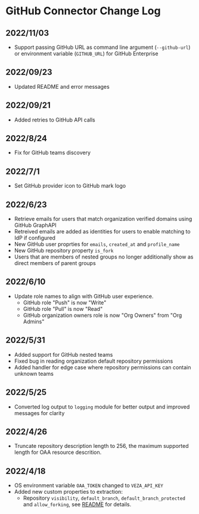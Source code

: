 # GitHub Connector Change Log

## 2022/11/03
* Support passing GitHub URL as command line argument (`--github-url`) or environment variable (`GITHUB_URL`) for GitHub Enterprise

## 2022/09/23
* Updated README and error messages

## 2022/09/21
* Added retries to GitHub API calls

## 2022/8/24
* Fix for GitHub teams discovery

## 2022/7/1
* Set GitHub provider icon to GitHub mark logo

## 2022/6/23
* Retrieve emails for users that match organization verified domains using GitHub GraphAPI
* Retreived emails are added as identities for users to enable matching to IdP if configured
* New GitHub user proprties for `emails`, `created_at` and `profile_name`
* New GitHub repository property `is_fork`
* Users that are members of nested groups no longer additionally show as direct members of parent groups

## 2022/6/10
* Update role names to align with GitHub user experience.
  * GitHub role "Push" is now "Write"
  * GitHub role "Pull" is now "Read"
  * GitHub organization owners role is now "Org Owners" from "Org Admins"

## 2022/5/31
* Added support for GitHub nested teams
* Fixed bug in reading organization default repository permissions
* Added handler for edge case where repository permissions can contain unknown teams

## 2022/5/25
* Converted log output to `logging` module for better output and improved messages for clarity

## 2022/4/26
* Truncate repository description length to 256, the maximum supported length for OAA resource descrition.

## 2022/4/18
* OS environment variable `OAA_TOKEN` changed to `VEZA_API_KEY`
* Added new custom properties to extraction:
  - Repository `visibility`, `default_branch`, `default_branch_protected` and `allow_forking`, see [README](README.md) for details.
